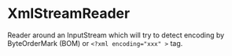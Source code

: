 # XmlStreamReader

Reader around an InputStream which will try to detect encoding by
ByteOrderMark (BOM) or `<?xml encoding="xxx" >` tag.

